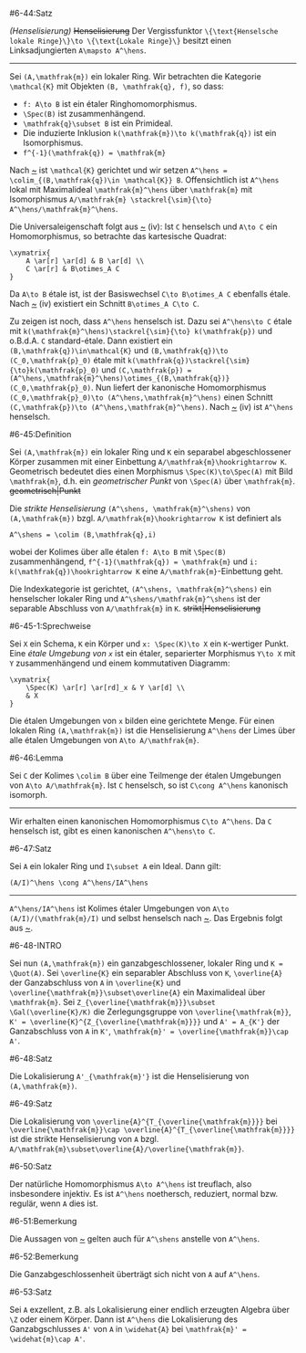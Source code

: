 #6-44:Satz

*(Henselisierung)* ~~Henselisierung~~ Der Vergissfunktor `\{\text{Henselsche lokale Ringe}\}\to \{\text{Lokale Ringe}\}` besitzt einen Linksadjungierten `A\mapsto A^\hens`.

---

Sei `(A,\mathfrak{m})` ein lokaler Ring. Wir betrachten die Kategorie `\mathcal{K}` mit Objekten `(B, \mathfrak{q}, f)`, so dass:

* `f: A\to B` ist ein étaler Ringhomomorphismus.
* `\Spec(B)` ist zusammenhängend.
* `\mathfrak{q}\subset B` ist ein Primideal.
* Die induzierte Inklusion `k(\mathfrak{m})\to k(\mathfrak{q})` ist ein Isomorphismus.
* `f^{-1}(\mathfrak{q}) = \mathfrak{m}`

Nach [~](#6-14) ist `\mathcal{K}` gerichtet und wir setzen `A^\hens = \colim_{(B,\mathfrak{q})\in \mathcal{K}} B`. Offensichtlich ist `A^\hens` lokal mit Maximalideal `\mathfrak{m}^\hens` über `\mathfrak{m}` mit Isomorphismus `A/\mathfrak{m} \stackrel{\sim}{\to} A^\hens/\mathfrak{m}^\hens`.

Die Universaleigenschaft folgt aus [~](#6-38) (iv): Ist `C` henselsch und `A\to C` ein Homomorphismus, so betrachte das kartesische Quadrat:

    \xymatrix{
        A \ar[r] \ar[d] & B \ar[d] \\
        C \ar[r] & B\otimes_A C
    }

Da `A\to B` étale ist, ist der Basiswechsel `C\to B\otimes_A C` ebenfalls étale. Nach [~](#6-38) (iv) existiert ein Schnitt `B\otimes_A C\to C`.

Zu zeigen ist noch, dass `A^\hens` henselsch ist. Dazu sei `A^\hens\to C` étale mit `k(\mathfrak{m}^\hens)\stackrel{\sim}{\to} k(\mathfrak{p})` und o.B.d.A. `C` standard-étale. Dann existiert ein `(B,\mathfrak{q})\in\mathcal{K}` und `(B,\mathfrak{q})\to (C_0,\mathfrak{p}_0)` étale mit `k(\mathfrak{q})\stackrel{\sim}{\to}k(\mathfrak{p}_0)` und `(C,\mathfrak{p}) = (A^\hens,\mathfrak{m}^\hens)\otimes_{(B,\mathfrak{q})}(C_0,\mathfrak{p}_0)`. Nun liefert der kanonische Homomorphismus `(C_0,\mathfrak{p}_0)\to (A^\hens,\mathfrak{m}^\hens)` einen Schnitt `(C,\mathfrak{p})\to (A^\hens,\mathfrak{m}^\hens)`. Nach [~](#6-38) (iv) ist `A^\hens` henselsch.

#6-45:Definition

Sei `(A,\mathfrak{m})` ein lokaler Ring und `K` ein separabel abgeschlossener Körper zusammen mit einer Einbettung `A/\mathfrak{m}\hookrightarrow K`. Geometrisch bedeutet dies einen Morphismus `\Spec(K)\to\Spec(A)` mit Bild `\mathfrak{m}`, d.h. ein *geometrischer Punkt* von `\Spec(A)` über `\mathfrak{m}`. ~~geometrisch|Punkt~~

Die *strikte Henselisierung* `(A^\shens, \mathfrak{m}^\shens)` von `(A,\mathfrak{m})` bzgl. `A/\mathfrak{m}\hookrightarrow K` ist definiert als

    A^\shens = \colim (B,\mathfrak{q},i)

wobei der Kolimes über alle étalen `f: A\to B` mit `\Spec(B)` zusammenhängend, `f^{-1}(\mathfrak{q}) = \mathfrak{m}` und `i: k(\mathfrak{q})\hookrightarrow K` eine `A/\mathfrak{m}`-Einbettung geht.

Die Indexkategorie ist gerichtet, `(A^\shens, \mathfrak{m}^\shens)` ein henselscher lokaler Ring und `A^\shens/\mathfrak{m}^\shens` ist der separable Abschluss von `A/\mathfrak{m}` in `K`. ~~strikt|Henselisierung~~

#6-45-1:Sprechweise

Sei `X` ein Schema, `K` ein Körper und `x: \Spec(K)\to X` ein `K`-wertiger Punkt. Eine *étale Umgebung von `x`* ist ein étaler, separierter Morphismus `Y\to X` mit `Y` zusammenhängend und einem kommutativen Diagramm:

    \xymatrix{
        \Spec(K) \ar[r] \ar[rd]_x & Y \ar[d] \\
        & X
    }

Die étalen Umgebungen von `x` bilden eine gerichtete Menge. Für einen lokalen Ring `(A,\mathfrak{m})` ist die Henselisierung `A^\hens` der Limes über alle étalen Umgebungen von `A\to A/\mathfrak{m}`.

#6-46:Lemma

Sei `C` der Kolimes `\colim B` über eine Teilmenge der étalen Umgebungen von `A\to A/\mathfrak{m}`. Ist `C` henselsch, so ist `C\cong A^\hens` kanonisch isomorph.

---

Wir erhalten einen kanonischen Homomorphismus `C\to A^\hens`. Da `C` henselsch ist, gibt es einen kanonischen `A^\hens\to C`.

#6-47:Satz

Sei `A` ein lokaler Ring und `I\subset A` ein Ideal. Dann gilt:

    (A/I)^\hens \cong A^\hens/IA^\hens

---

`A^\hens/IA^\hens` ist Kolimes étaler Umgebungen von `A\to (A/I)/(\mathfrak{m}/I)` und selbst henselsch nach [~](#6-39). Das Ergebnis folgt aus [~](#6-46).

#6-48-INTRO

Sei nun `(A,\mathfrak{m})` ein ganzabgeschlossener, lokaler Ring und `K = \Quot(A)`. Sei `\overline{K}` ein separabler Abschluss von `K`, `\overline{A}` der Ganzabschluss von `A` in `\overline{K}` und `\overline{\mathfrak{m}}\subset\overline{A}` ein Maximalideal über `\mathfrak{m}`. Sei `Z_{\overline{\mathfrak{m}}}\subset \Gal(\overline{K}/K)` die Zerlegungsgruppe von `\overline{\mathfrak{m}}`, `K' = \overline{K}^{Z_{\overline{\mathfrak{m}}}}` und `A' = A_{K'}` der Ganzabschluss von `A` in `K'`, `\mathfrak{m}' = \overline{\mathfrak{m}}\cap A'`.

#6-48:Satz

Die Lokalisierung `A'_{\mathfrak{m}'}` ist die Henselisierung von `(A,\mathfrak{m})`.

#6-49:Satz

Die Lokalisierung von `\overline{A}^{T_{\overline{\mathfrak{m}}}}` bei `\overline{\mathfrak{m}}\cap \overline{A}^{T_{\overline{\mathfrak{m}}}}` ist die strikte Henselisierung von `A` bzgl. `A/\mathfrak{m}\subset\overline{A}/\overline{\mathfrak{m}}`.

#6-50:Satz

Der natürliche Homomorphismus `A\to A^\hens` ist treuflach, also insbesondere injektiv. Es ist `A^\hens` noethersch, reduziert, normal bzw. regulär, wenn `A` dies ist.

#6-51:Bemerkung

Die Aussagen von [~](#6-50) gelten auch für `A^\shens` anstelle von `A^\hens`.

#6-52:Bemerkung

Die Ganzabgeschlossenheit überträgt sich nicht von `A` auf `A^\hens`.

#6-53:Satz

Sei `A` exzellent, z.B. als Lokalisierung einer endlich erzeugten Algebra über `\Z` oder einem Körper. Dann ist `A^\hens` die Lokalisierung des Ganzabgschlusses `A'` von `A` in `\widehat{A}` bei `\mathfrak{m}' = \widehat{m}\cap A'`.
